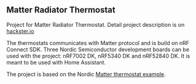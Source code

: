 ## Matter Radiator Thermostat

Project for Matter Radiator Thermostat. Detail project description is on [hackster.io](https://www.hackster.io/mhudo/matter-radiator-thermostat-e2d6f3)

The thermostats communicates with Matter protocol and is build on nRF Connect SDK. Three Nordic Semiconductor development boards can be used with the project: nRF7002 DK, nRF5340 DK and nRF52840 DK. It is meant to be used with Home Assistant.

The project is based on the Nordic [Matter thermostat example](https://developer.nordicsemi.com/nRF_Connect_SDK/doc/latest/nrf/samples/matter/thermostat/README.html).